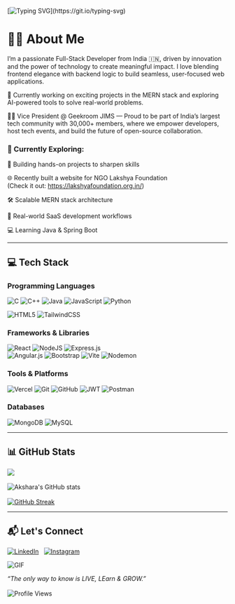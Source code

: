 [![Typing SVG](https://readme-typing-svg.demolab.com?font=Fira+Code&size=16&duration=4000&pause=1000&center=true&vCenter=true&hCenter=true&width=500&lines=ERROR+4%3A04+SLEEP+NOT+FOUND;while(!(succeed+%3D+try()));;import+caffeine+as+fuel)](https://git.io/typing-svg)


# 👩‍💻 About Me
I’m a passionate Full-Stack Developer from India 🇮🇳, driven by innovation and the power of technology to create meaningful impact. I love blending frontend elegance with backend logic to build seamless, user-focused web applications.

🚀 Currently working on exciting projects in the MERN stack and exploring AI-powered tools to solve real-world problems.

👩‍💻 Vice President @ Geekroom JIMS — Proud to be part of India’s largest tech community with 30,000+ members, where we empower developers, host tech events, and build the future of open-source collaboration.

### 💭 Currently Exploring:
🧩 Building hands-on projects to sharpen skills

🌐 Recently built a website for NGO Lakshya Foundation  
(Check it out: https://lakshyafoundation.org.in/)

🛠️ Scalable MERN stack architecture

💼 Real-world SaaS development workflows

💻 Learning Java & Spring Boot 

---

## 💻 Tech Stack

### Programming Languages
![C](https://img.shields.io/badge/c-%2300599C.svg?style=for-the-badge&logo=c&logoColor=white) 
![C++](https://img.shields.io/badge/c++-%2300599C.svg?style=for-the-badge&logo=c%2B%2B&logoColor=white) 
![Java](https://img.shields.io/badge/java-%23ED8B00.svg?style=for-the-badge&logo=openjdk&logoColor=white) 
![JavaScript](https://img.shields.io/badge/javascript-%23323330.svg?style=for-the-badge&logo=javascript&logoColor=%23F7DF1E) 
![Python](https://img.shields.io/badge/python-3670A0?style=for-the-badge&logo=python&logoColor=ffdd54)

![HTML5](https://img.shields.io/badge/html5-%23E34F26.svg?style=for-the-badge&logo=html5&logoColor=white) 
![TailwindCSS](https://img.shields.io/badge/tailwindcss-%2338B2AC.svg?style=for-the-badge&logo=tailwind-css&logoColor=white) 

### Frameworks & Libraries
![React](https://img.shields.io/badge/-React-61DAFB?logo=react&logoColor=white&style=for-the-badge) 
![NodeJS](https://img.shields.io/badge/node.js-6DA55F?style=for-the-badge&logo=node.js&logoColor=white) 
![Express.js](https://img.shields.io/badge/express.js-%23404d59.svg?style=for-the-badge&logo=express&logoColor=%2361DAFB)  
![Angular.js](https://img.shields.io/badge/angular.js-%23E23237.svg?style=flat-square&logo=angularjs&logoColor=white)
![Bootstrap](https://img.shields.io/badge/bootstrap-%238511FA.svg?style=flat-square&logo=bootstrap&logoColor=white)
![Vite](https://img.shields.io/badge/-Vite-646CFF?logo=vite&logoColor=white&style=for-the-badge) 
![Nodemon](https://img.shields.io/badge/NODEMON-%23323330.svg?style=for-the-badge&logo=nodemon&logoColor=%BBDEAD) 

### Tools & Platforms
![Vercel](https://img.shields.io/badge/vercel-%23000000.svg?style=flat-square&logo=vercel&logoColor=white)
![Git](https://img.shields.io/badge/git-%23F05033.svg?style=for-the-badge&logo=git&logoColor=white) 
![GitHub](https://img.shields.io/badge/github-%23121011.svg?style=for-the-badge&logo=github&logoColor=white)
![JWT](https://img.shields.io/badge/JWT-black?style=for-the-badge&logo=JSON%20web%20tokens) 
![Postman](https://img.shields.io/badge/Postman-FF6C37?style=flat-square&logo=postman&logoColor=white)

### Databases
![MongoDB](https://img.shields.io/badge/MongoDB-%234ea94b.svg?style=flat-square&logo=mongodb&logoColor=white)
![MySQL](https://img.shields.io/badge/mysql-4479A1.svg?style=flat-square&logo=mysql&logoColor=white)

---

## 📊 GitHub Stats

![](https://github-readme-stats.vercel.app/api/top-langs/?username=akshara0973&theme=dark&hide_border=false&include_all_commits=true&count_private=false&layout=compact)<br/><br/>
![Akshara's GitHub stats](https://github-readme-stats.vercel.app/api?username=akshara0973&show_icons=true&theme=radical)<br/><br/>
[![GitHub Streak](https://streak-stats.demolab.com?user=akshara0973&theme=dark&hide_border=false)](https://git.io/streak-stats)


---

## 📬 Let's Connect

[![LinkedIn](https://img.shields.io/badge/LinkedIn-Akshara%20Sharma-%230077B5.svg?style=for-the-badge&logo=linkedin&logoColor=white)](https://www.linkedin.com/in/akshara-sharma-928b44232/)
&nbsp;
[![Instagram](https://img.shields.io/badge/@akshara__sharma9-%23E4405F.svg?style=for-the-badge&logo=instagram&logoColor=white)](https://www.instagram.com/akshara__sharma9)



![GIF](https://res.cloudinary.com/superfolio/image/upload/v1620689979/68747470733a2f2f692e70696e696d672e636f6d2f6f726967696e616c732f63362f33332f63322f63363333633230656465383266306530636564376435373064626533613166332e676966_yjuh2s.gif)


*“The only way to know is LIVE, LEarn & GROW.”*</br></br>
![Profile Views](https://komarev.com/ghpvc/?username=akshara0973&color=purple)
